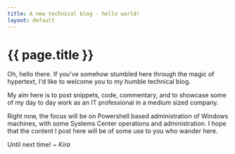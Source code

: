 ```yaml
---
title: A new technical blog - hello world!
layout: default
---
```



# {{ page.title }}

Oh, hello there. If you've somehow stumbled here through the magic of hypertext, I'd like to welcome you to my humble technical blog.

My aim here is to post snippets, code, commentary, and to showcase some of my day to day work as an IT professional in a medium sized company.

Right now, the focus will be on Powershell based administration of Windows machines, with some Systems Center operations and administration. I hope that the content I post here will be of some use to you who wander here.

Until next time!
*~ Kira*
